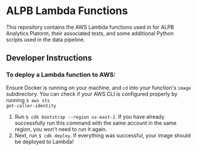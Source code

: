 # ALPB Lambda Functions
This repository contains the AWS Lambda functions used in for ALPB Analytics Platorm, their associated tests, and some additional Python scripts used in the data pipeline.

## Developer Instructions
### To deploy a Lambda function to AWS:
Ensure Docker is running on your machine, and <code>cd</code> into your function's <code>image</code> subdirectory. You can check if your AWS CLI is configured properly by running <code>$ aws sts get-caller-identity</code>
1. Run <code>$ cdk bootstrap --region *us-east-1*</code>. If you have already successfully run this command with the same account in the same region, you won't need to run it again.
2. Next, run <code>$ cdk deploy</code>. If everything was successful, your image should be deployed to Lambda!
